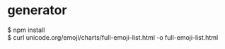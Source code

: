 # generator
$ npm install  
$ curl unicode.org/emoji/charts/full-emoji-list.html -o full-emoji-list.html 
